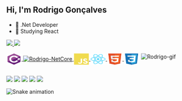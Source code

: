 ## Hi, I'm Rodrigo Gonçalves

- 🔭 .Net Developer
- 🌱 Studying React

<div>
  <a href="https://github.com/RodrigoKRG">
  <img height="180em" src="https://github-readme-stats.vercel.app/api?username=rodrigokrg&show_icons=true&theme=merko"/>
  <img height="180em" src="https://github-readme-stats.vercel.app/api/top-langs/?username=rodrigokrg&layout=compact&langs_count=7&theme=merko"/>
</div>
  
<div style="display: inline_block"><br>
  <img align="center" alt="Rodrigo-Csharp" height="30" width="40" src="https://raw.githubusercontent.com/devicons/devicon/master/icons/csharp/csharp-original.svg">
  <img align="center" alt="Rodrigo-NetCore" height="30" width="40" src="https://cdn.jsdelivr.net/gh/devicons/devicon/icons/dotnetcore/dotnetcore-original.svg">
  <img align="center" alt="Rodrigo-Js" height="30" width="40" src="https://raw.githubusercontent.com/devicons/devicon/master/icons/javascript/javascript-plain.svg">
  <img align="center" alt="Rodrigo-React" height="30" width="40" src="https://raw.githubusercontent.com/devicons/devicon/master/icons/react/react-original.svg">
  <img align="center" alt="Rodrigo-HTML" height="30" width="40" src="https://raw.githubusercontent.com/devicons/devicon/master/icons/html5/html5-original.svg">
  <img align="center" alt="Rodrigo-CSS" height="30" width="40" src="https://raw.githubusercontent.com/devicons/devicon/master/icons/css3/css3-original.svg">
  <img align="right" alt="Rodrigo-gif" height="90" width="150" src="https://c.tenor.com/f-nICqWLnrQAAAAC/programmer-cycle.gif">
</div>
  
  ##
  
<div>
  <a href="https://www.linkedin.com/in/rodrigo-rebes-goncalves/" target="_blank"><img src="https://img.shields.io/badge/-LinkedIn-%230077B5?style=for-the-badge&logo=linkedin&logoColor=white" target="_blank"></a> 
  <a href = "mailto:rodrigo.rebes@gmail.com"><img src="https://img.shields.io/badge/Gmail-D14836?style=for-the-badge&logo=gmail&logoColor=white" target="_blank"></a> 
  <a href="https://twitter.com/rodrigo__krg" target="_blank"><img src="https://img.shields.io/badge/Twitter-1DA1F2?style=for-the-badge&logo=twitter&logoColor=white" target="_blank"></a> 
    <a href="https://instagram.com/rodrigorkg" target="_blank"><img src="https://img.shields.io/badge/-Instagram-%23E4405F?style=for-the-badge&logo=instagram&logoColor=white" target="_blank"></a>
   	<a href="https://www.twitch.tv/rodrigo_krg" target="_blank"><img src="https://img.shields.io/badge/Twitch-9146FF?style=for-the-badge&logo=twitch&logoColor=white" target="_blank"></a>
    
![Snake animation](https://github.com/RodrigoKRG/RodrigoKRG/blob/output/github-contribution-grid-snake.svg)
    
</div>

